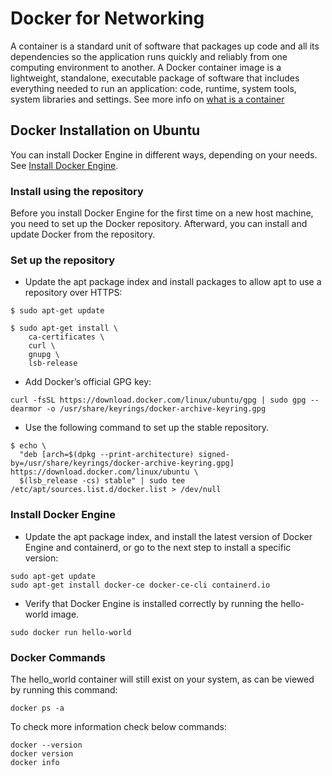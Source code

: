 # Docker for Networking

A container is a standard unit of software that packages up code and all its dependencies so the application runs quickly and reliably from one computing environment to another. A Docker container image is a lightweight, standalone, executable package of software that includes everything needed to run an application: code, runtime, system tools, system libraries and settings. See more info on [what is a container](https://www.docker.com/resources/what-container)

## Docker Installation on Ubuntu

You can install Docker Engine in different ways, depending on your needs. See [Install Docker Engine](https://docs.docker.com/engine/install/).

### Install using the repository

Before you install Docker Engine for the first time on a new host machine, you need to set up the Docker repository. Afterward, you can install and update Docker from the repository.

### Set up the repository

* Update the apt package index and install packages to allow apt to use a repository over HTTPS:

```console
$ sudo apt-get update

$ sudo apt-get install \
    ca-certificates \
    curl \
    gnupg \
    lsb-release
```

* Add Docker’s official GPG key:

```console
curl -fsSL https://download.docker.com/linux/ubuntu/gpg | sudo gpg --dearmor -o /usr/share/keyrings/docker-archive-keyring.gpg
```

* Use the following command to set up the stable repository.

```console
$ echo \
  "deb [arch=$(dpkg --print-architecture) signed-by=/usr/share/keyrings/docker-archive-keyring.gpg] https://download.docker.com/linux/ubuntu \
  $(lsb_release -cs) stable" | sudo tee /etc/apt/sources.list.d/docker.list > /dev/null
```

### Install Docker Engine

* Update the apt package index, and install the latest version of Docker Engine and containerd, or go to the next step to install a specific version:

```console
sudo apt-get update
sudo apt-get install docker-ce docker-ce-cli containerd.io
```

* Verify that Docker Engine is installed correctly by running the hello-world image.

```console
sudo docker run hello-world
```

### Docker Commands

The hello_world container will still exist on your system, as can be viewed by running this command:

```docker ps -a```

To check more information check below commands:

```console
docker --version
docker version
docker info
```
